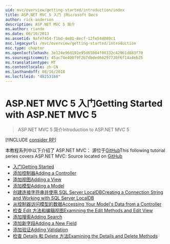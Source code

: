 ```yaml
---
uid: mvc/overview/getting-started/introduction/index
title: ASP.NET MVC 5 入门 |Microsoft Docs
author: rick-anderson
description: ASP.NET MVC 5 简介
ms.author: riande
ms.date: 06/10/2013
ms.assetid: 9afe7454-f1bd-4e81-8ecf-12fe54d080c1
msc.legacyurl: /mvc/overview/getting-started/introduction
msc.type: chapter
ms.openlocfilehash: 3e124e96d192e95d65084f00332c42961d883f70
ms.sourcegitcommit: 45ac74e400f9f2b7dbded66297730f6f14a4eb25
ms.translationtype: MT
ms.contentlocale: zh-CN
ms.lasthandoff: 08/16/2018
ms.locfileid: "48253168"
---
```

<a name="getting-started-with-aspnet-mvc-5"></a><span data-ttu-id="bf20c-103">ASP.NET MVC 5 入门</span><span class="sxs-lookup"><span data-stu-id="bf20c-103">Getting Started with ASP.NET MVC 5</span></span>
====================
> <span data-ttu-id="bf20c-104">ASP.NET MVC 5 简介</span><span class="sxs-lookup"><span data-stu-id="bf20c-104">Introduction to ASP.NET MVC 5</span></span>

[!INCLUDE [consider RP](../../../../includes/razor.md)]

<span data-ttu-id="bf20c-105">本教程系列中以下介绍了 ASP.NET MVC： 源位于[GitHub](https://github.com/aspnet/Docs/tree/master/aspnet/mvc/overview/getting-started/introduction/sample/MvcMovie/MvcMovie)</span><span class="sxs-lookup"><span data-stu-id="bf20c-105">This following tutorial series covers ASP.NET MVC: Source located on [GitHub](https://github.com/aspnet/Docs/tree/master/aspnet/mvc/overview/getting-started/introduction/sample/MvcMovie/MvcMovie)</span></span>

- [<span data-ttu-id="bf20c-106">入门</span><span class="sxs-lookup"><span data-stu-id="bf20c-106">Getting Started</span></span>](getting-started.md)
- [<span data-ttu-id="bf20c-107">添加控制器</span><span class="sxs-lookup"><span data-stu-id="bf20c-107">Adding a Controller</span></span>](adding-a-controller.md)
- [<span data-ttu-id="bf20c-108">添加视图</span><span class="sxs-lookup"><span data-stu-id="bf20c-108">Adding a View</span></span>](adding-a-view.md)
- [<span data-ttu-id="bf20c-109">添加模型</span><span class="sxs-lookup"><span data-stu-id="bf20c-109">Adding a Model</span></span>](adding-a-model.md)
- [<span data-ttu-id="bf20c-110">创建连接字符串并使用 SQL Server LocalDB</span><span class="sxs-lookup"><span data-stu-id="bf20c-110">Creating a Connection String and Working with SQL Server LocalDB</span></span>](creating-a-connection-string.md)
- [<span data-ttu-id="bf20c-111">从控制器访问模型的数据</span><span class="sxs-lookup"><span data-stu-id="bf20c-111">Accessing Your Model's Data from a Controller</span></span>](accessing-your-models-data-from-a-controller.md)
- [<span data-ttu-id="bf20c-112">检查 Edit 方法和编辑视图</span><span class="sxs-lookup"><span data-stu-id="bf20c-112">Examining the Edit Methods and Edit View</span></span>](examining-the-edit-methods-and-edit-view.md)
- [<span data-ttu-id="bf20c-113">添加搜索</span><span class="sxs-lookup"><span data-stu-id="bf20c-113">Adding Search</span></span>](adding-search.md)
- [<span data-ttu-id="bf20c-114">添加新字段</span><span class="sxs-lookup"><span data-stu-id="bf20c-114">Adding a New Field</span></span>](adding-a-new-field.md)
- [<span data-ttu-id="bf20c-115">添加验证</span><span class="sxs-lookup"><span data-stu-id="bf20c-115">Adding Validation</span></span>](adding-validation.md)
- [<span data-ttu-id="bf20c-116">检查 Details 和 Delete 方法</span><span class="sxs-lookup"><span data-stu-id="bf20c-116">Examining the Details and Delete Methods</span></span>](examining-the-details-and-delete-methods.md)
